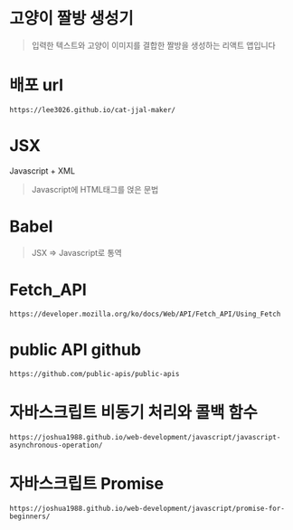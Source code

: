 # 고양이 짤방 생성기

> 입력한 텍스트와 고양이 이미지를 결합한 짤방을 생성하는 리액트 앱입니다

# 배포 url

```
https://lee3026.github.io/cat-jjal-maker/
```

# JSX

Javascript + XML

> Javascript에 HTML태그를 얹은 문법

# Babel

> JSX => Javascript로 통역

# Fetch_API

```
https://developer.mozilla.org/ko/docs/Web/API/Fetch_API/Using_Fetch
```

# public API github

```
https://github.com/public-apis/public-apis
```

# 자바스크립트 비동기 처리와 콜백 함수

```
https://joshua1988.github.io/web-development/javascript/javascript-asynchronous-operation/
```

# 자바스크립트 Promise

```
https://joshua1988.github.io/web-development/javascript/promise-for-beginners/
```
